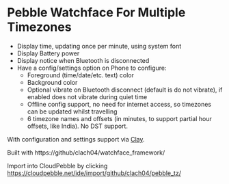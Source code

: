 Pebble Watchface For Multiple Timezones
=======================================

  * Display time, updating once per minute, using system font
  * Display Battery power
  * Display notice when Bluetooth is disconnected
  * Have a config/settings option on Phone to configure:
      * Foreground (time/date/etc. text) color
      * Background color
      * Optional vibrate on Bluetooth disconnect (default is do not vibrate), if enabled does not vibrate during quiet time
      * Offline config support, no need for internet access, so timezones can be updated whilst travelling
      * 6 timezone names and offsets (in minutes, to support partial hour offsets, like India). No DST support.

With configuration and settings support via [Clay](https://github.com/pebble/clay).

Built with https://github/clach04/watchface_framework/

Import into CloudPebble by clicking https://cloudpebble.net/ide/import/github/clach04/pebble_tz/
